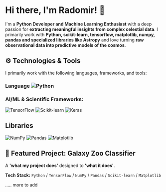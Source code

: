 # Hi there, I'm Radomir! 👋

I'm a **Python Developer and Machine Learning Enthusiast** with a deep passion for **extracting meaningful insights from complex celestial data**. I primarily work with **Python, scikit-learn, tensorflow, matplotlib, numpy, pandas and specialized libraries like Astropy** and love turning **raw observational data into predictive models of the cosmos**.

## ⚙️ Technologies & Tools

I primarily work with the following languages, frameworks, and tools:

### Language ![Python](https://img.shields.io/badge/Python-3776AB?style=for-the-badge&logo=python&logoColor=white)
### AI/ML & Scientific Frameworks:
![TensorFlow](https://img.shields.io/badge/TensorFlow-FF6F00?style=for-the-badge&logo=tensorflow&logoColor=white)
![Scikit-learn](https://img.shields.io/badge/scikit--learn-F7931E?style=flat-square&logo=scikit-learn&logoColor=white)
![Keras](https://img.shields.io/badge/-Keras-D00000?style=flat&logo=keras&logoColor=white)

## Libraries 

![NumPy](https://img.shields.io/badge/-Numpy-013243?&logo=NumPy)
![Pandas](https://img.shields.io/badge/-Pandas-333333?style=flat&logo=pandas)
![Matplotlib](https://img.shields.io/badge/-Matplotlib-000000?style=flat&logo=python)


## 🚀 Featured Project: **Galaxy Zoo Classifier**

A **'what my project does'** designed to **'what it does'**.

**Tech Stack:** `Python` / `TensorFlow` / `NumPy` / `Pandas` /  `Scikit-learn` /  `Matplotlib`

..... more to add 
